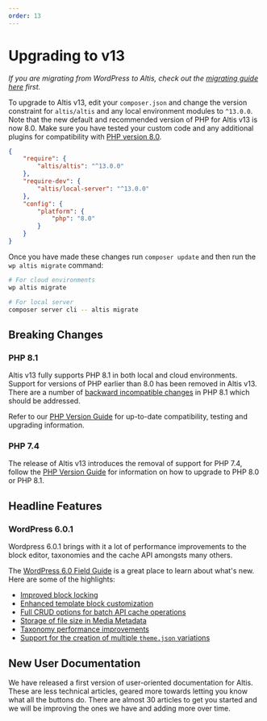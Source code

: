 ```yaml
---
order: 13
---
```

# Upgrading to v13

_If you are migrating from WordPress to Altis, check out the [migrating guide here](../migrating-from-wordpress.md) first._

To upgrade to Altis v13, edit your `composer.json` and change the version constraint for `altis/altis` and any local environment modules to `^13.0.0`. Note that the new default and recommended version of PHP for Altis v13 is now 8.0. Make sure you have tested your custom code and any additional plugins for compatibility with [PHP version 8.0](#php-80).

```json
{
	"require": {
		"altis/altis": "^13.0.0"
	},
	"require-dev": {
		"altis/local-server": "^13.0.0"
	},
	"config": {
		"platform": {
			"php": "8.0"
		}
	}
}
```

Once you have made these changes run `composer update` and then run the `wp altis migrate` command:

```sh
# For cloud environments
wp altis migrate

# For local server
composer server cli -- altis migrate
```

## Breaking Changes

### PHP 8.1 ###

Altis v13 fully supports PHP 8.1 in both local and cloud environments. Support for versions of PHP earlier than 8.0 has been removed in Altis v13. There are a number of [backward incompatible changes](https://www.php.net/manual/en/migration81.incompatible.php) in PHP 8.1 which should be addressed.

Refer to our [PHP Version Guide](docs://guides/updating-php/) for up-to-date compatibility, testing and upgrading information.

### PHP 7.4 ###

The release of Altis v13 introduces the removal of support for PHP 7.4, follow the [PHP Version Guide](docs://guides/updating-php/) for information on how to upgrade to PHP 8.0 or PHP 8.1.


## Headline Features

### WordPress 6.0.1 ###

Wordpress 6.0.1 brings with it a lot of performance improvements to the block editor, taxonomies and the cache API amongsts many others.

The [WordPress 6.0 Field Guide](https://make.wordpress.org/core/2022/05/03/wordpress-6-0-field-guide/) is a great place to learn about what's new. Here are some of the highlights:

- [Improved block locking](https://make.wordpress.org/core/2022/05/05/block-locking-settings-in-wordpress-6-0/)
- [Enhanced template block customization](https://make.wordpress.org/core/2022/05/05/updates-to-the-wordpress-create-block-templating-system/)
- [Full CRUD options for batch API cache operations](https://make.wordpress.org/core/2022/04/29/caching-improvements-in-wordpress-6-0/)
- [Storage of file size in Media Metadata](https://make.wordpress.org/core/2022/05/02/media-storing-file-size-as-part-of-metadata/)
- [Taxonomy performance improvements](https://make.wordpress.org/core/2022/04/28/taxonomy-performance-improvements-in-wordpress-6-0/)
- [Support for the creation of multiple `theme.json` variations](https://make.wordpress.org/core/2022/05/03/global-styles-variations-in-wordpress-6-0/)


## New User Documentation ###
We have released a first version of user-oriented documentation for Altis.  These are less technical articles, geared more towards letting you know what all the buttons do. There are almost 30 articles to get you started and we will be improving the ones we have and adding more over time.
